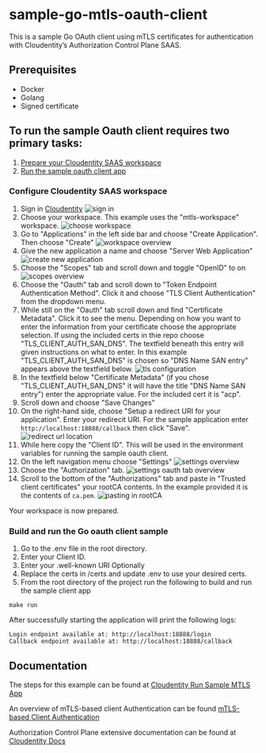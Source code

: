 # sample-go-mtls-oauth-client

This is a sample Go OAuth client using mTLS certificates for authentication with Cloudentity’s Authorization Control Plane SAAS. 

## Prerequisites

* Docker
* Golang
* Signed certificate

## To run the sample Oauth client requires two primary tasks:
1. [Prepare your Cloudentity SAAS workspace](#configure-cloudentity-saas-workspace)
2. [Run the sample oauth client app](#build-and-run-the-go-oauth-client-sample)

### Configure Cloudentity SAAS workspace
1. Sign in [Cloudentity](https://authz.cloudentity.io/)
![sign in](https://docs.authorization.cloudentity.com/uploads/tut_auth_login.png)
2. Choose your workspace. This example uses the "mtls-workspace" workspace.
![choose workspace](https://docs.authorization.cloudentity.com/uploads/tut_mtls_select_workspace.png)
3. Go to "Applications" in the left side bar and choose "Create Application". Then choose "Create"
![workspace overview](https://docs.authorization.cloudentity.com/uploads/tut_mtls_create_application.png)
4. Give the new application a name and choose "Server Web Application"
![create new application](https://docs.authorization.cloudentity.com/uploads/tut_mtls_provide_new_app_details.png)
5. Choose the "Scopes" tab and scroll down and toggle "OpenID" to on
![scopes overview](https://docs.authorization.cloudentity.com/uploads/tut_mtls_provide_new_app_scopes.png)
6. Choose the "Oauth" tab and scroll down to "Token Endpoint Authentication Method". Click it and choose "TLS Client Authentication" from the dropdown menu.
7. While still on the "Oauth" tab scroll down and find "Certificate Metadata". Click it to see the menu. Depending on how you want to enter the information from your certificate choose the appropriate selection. If using the included certs in thie repo choose "TLS_CLIENT_AUTH_SAN_DNS". The textfield beneath this entry will given instructions on what to enter. In this example "TLS_CLIENT_AUTH_SAN_DNS" is chosen so "DNS Name SAN entry" appears above the textfield below.
![tls configuration](https://github.com/cloudentity/sample-go-mtls-oauth-client/blob/feature/aut-5045/img/tls-cl-au.png?raw=true)
8. In the textfield below "Certificate Metadata" (if you chose "TLS_CLIENT_AUTH_SAN_DNS" it will have the title "DNS Name SAN entry") enter the appropriate value. For the included cert it is "acp".
9. Scroll down and choose "Save Changes"
10. On the right-hand side, choose "Setup a redirect URI for your application". Enter your redirecit URI. For the sample application enter `http://localhost:18888/callback` then click "Save".
![redirect url location](https://github.com/cloudentity/sample-go-mtls-oauth-client/blob/feature/aut-5045/img/redi.png?raw=true)
11. While here copy the "Client ID". This will be used in the environment variables for running the sample oauth client.
12. On the left navigation menu choose "Settings"
![settings overview](https://docs.authorization.cloudentity.com/uploads/tut_mtls_select_settings_auth.png)
13. Choose the "Authorization" tab.
![settings oauth tab overview](https://github.com/cloudentity/sample-go-mtls-oauth-client/blob/feature/aut-5045/img/oau-ta.png?raw=true)
14. Scroll to the bottom of the "Authorizations" tab and paste in "Trusted client certificates" your rootCA contents. In the example provided it is the contents of `ca.pem`.
![pasting in rootCA](https://docs.authorization.cloudentity.com/uploads/tut_mtls_add_root_ca.png)

Your workspace is now prepared. 

### Build and run the Go oauth client sample

1. Go to the .env file in the root directory.
2. Enter your Client ID.
3. Enter your .well-known URI
Optionally
4. Replace the certs in /certs and update .env to use your desired certs. 
5. From the root directory of the project run the following to build and run the sample client app
```
make run
```
After successfully starting the application will print the following logs:

```
Login endpoint available at: http://localhost:18888/login
Callback endpoint available at: http://localhost:18888/callback
```

## Documentation

The steps for this example can be found at
[Cloudentity Run Sample MTLS App](https://docs.authorization.cloudentity.com/guides/developer/mtls/?q=mtls#run-sample-application)

An overview of mTLS-based client Authentication can be found
[mTLS-based Client Authentication](https://docs.authorization.cloudentity.com/features/oauth/client_auth/tls_client_auth/?q=mtls)

Authorization Control Plane extensive documentation can be found at [Cloudentity Docs](https://docs.authorization.cloudentity.com/)
